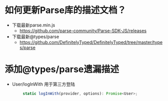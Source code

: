 # 如何更新Parse库的描述文档？
- 下载最新parse.min.js
    - https://github.com/parse-community/Parse-SDK-JS/releases
- 下载最新@types/parse
    - https://github.com/DefinitelyTyped/DefinitelyTyped/tree/master/types/parse

# 添加@types/parse遗漏描述
- User/logInWith 用于第三方登陆
``` js
        static logInWith(provider, options): Promise<User>;
```